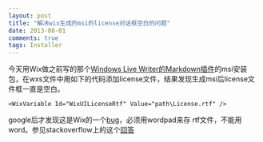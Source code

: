 ```yaml
---
layout: post
title: "解决wix生成的msi的license对话框空白的问题"
date: 2013-08-01
comments: true
tags: Installer
---
```

今天用Wix做之前写的那个[Windows Live Writer的Markdown插件](/2013/07/16/windows-live-writer-plugin-markdowninlivewriter/)的msi安装包，在wxs文件中用如下的代码添加license文件，结果发现生成msi后license文件框一直是空白。

```
<WixVariable Id="WixUILicenseRtf" Value="path\License.rtf" />
```

google后才发现这是Wix的一个[bug](http://scribefire-next/wix.sourceforge.net/manual-wix3/WixUI_customizations.htm)，必须用wordpad来存 rtf文件，不能用word。参见stackoverflow上的这个[回答](http://stackoverflow.com/questions/6380724/wix-specify-licence-shows-nothing)